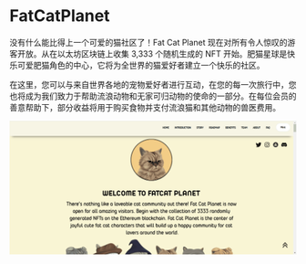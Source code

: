 # FatCatPlanet

没有什么能比得上一个可爱的猫社区了！Fat Cat Planet 现在对所有令人惊叹的游客开放。从在以太坊区块链上收集 3,333 个随机生成的 NFT 开始。肥猫星球是快乐可爱肥猫角色的中心，它将为全世界的猫爱好者建立一个快乐的社区。

在这里，您可以与来自世界各地的宠物爱好者进行互动，在您的每一次旅行中，您也将成为我们致力于帮助流浪动物和无家可归动物的使命的一部分。在每位会员的善意帮助下，部分收益将用于购买食物并支付流浪猫和其他动物的兽医费用。

![nft](846531320.png)
